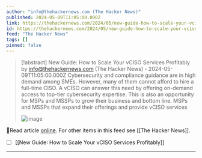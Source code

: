 ```yaml
---
author: "info@thehackernews.com (The Hacker News)"
published: 2024-05-09T11:05:00.000Z
link: https://thehackernews.com/2024/05/new-guide-how-to-scale-your-vciso.html
id: https://thehackernews.com/2024/05/new-guide-how-to-scale-your-vciso.html
feed: "The Hacker News"
tags: []
pinned: false
---
```

> [!abstract] New Guide: How to Scale Your vCISO Services Profitably by info@thehackernews.com (The Hacker News) - 2024-05-09T11:05:00.000Z
> Cybersecurity and compliance guidance are in high demand among SMEs. However, many of them cannot afford to hire a full-time CISO. A vCISO can answer this need by offering on-demand access to top-tier cybersecurity expertise. This is also an opportunity for MSPs and MSSPs to grow their business and bottom line. MSPs and MSSPs that expand their offerings and provide vCISO services
>
> ![image](https://blogger.googleusercontent.com/img/b/R29vZ2xl/AVvXsEjM1BLP41CBRl5iEZSK9mvuJoYFZVFZalw82yXj3w-5GSvvVu4AZd8eFwQKPE1-L2HrZMo7zGoxAw6XqWa_3UandW1xhaUkh14DIKqTWz1-rZMWx9BLgcs6LXDdLvaS5yONjZAzHvBU14YVUGGWM2TdwPEAaAVv02Cby7DbmJ0ykQ7B3LEm0bCrmuJ18CA/s1600/vciso.png)

🔗Read article [online](https://thehackernews.com/2024/05/new-guide-how-to-scale-your-vciso.html). For other items in this feed see [[The Hacker News]].

- [ ] [[New Guide꞉ How to Scale Your vCISO Services Profitably]]
- - -

